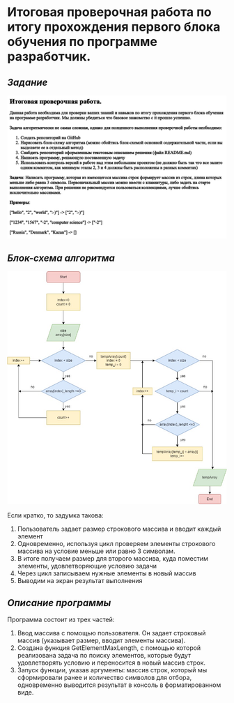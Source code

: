 # **Итоговая проверочная работа по итогу прохождения первого блока обучения по программе разработчик.** 

## *Задание*

![Задание](task.png)

## *Блок-схема алгоритма*

![Алгоритм](algorithm.jpg)

Если кратко, то задумка такова:
1. Пользователь задает размер строкового массива и вводит каждый элемент
2. Одновременно, используя цикл проверяем элементы строкового массива на условие меньше или равно 3 символам. 
3. В итоге получаем размер для второго массива, куда поместим элементы, удовлетворяющие условию задачи
4. Через цикл записываем нужные элементы в новый массив
5. Выводим на экран результат выполнения

## *Описание программы*

Программа состоит из трех частей:

1. Ввод массива с помощью пользователя. Он задает строковый массив (указывает размер, вводит элементы массива).
2. Создана функция GetElementMaxLength, с помощью которой реализована задача по поиску элементов, которые будут удовлетворять условию и переносится в новый массив строк.
3. Запуск функции, указав аргументы: массив строк, который мы сформировали ранее и количество символов для отбора, одновременно выводится результат в консоль в форматированном виде.



